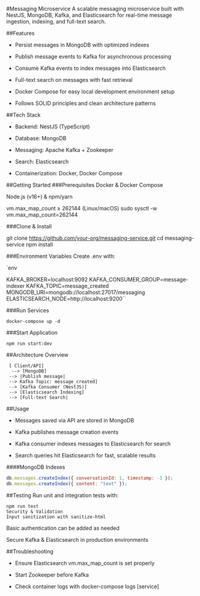 #Messaging Microservice
A scalable messaging microservice built with NestJS, MongoDB, Kafka, and Elasticsearch for real-time message ingestion, indexing, and full-text search.

##Features
- Persist messages in MongoDB with optimized indexes

- Publish message events to Kafka for asynchronous processing

- Consume Kafka events to index messages into Elasticsearch

- Full-text search on messages with fast retrieval

- Docker Compose for easy local development environment setup

- Follows SOLID principles and clean architecture patterns

##Tech Stack
- Backend: NestJS (TypeScript)

- Database: MongoDB

- Messaging: Apache Kafka + Zookeeper

- Search: Elasticsearch

- Containerization: Docker, Docker Compose

##Getting Started
###Prerequisites
Docker & Docker Compose

Node.js (v16+) & npm/yarn

vm.max_map_count ≥ 262144 (Linux/macOS)
sudo sysctl -w vm.max_map_count=262144

###Clone & Install

git clone https://github.com/your-org/messaging-service.git
cd messaging-service
npm install

###Environment Variables
Create .env with:

`env

KAFKA_BROKER=localhost:9092
KAFKA_CONSUMER_GROUP=message-indexer
KAFKA_TOPIC=message_created
MONGODB_URI=mongodb://localhost:27017/messaging
ELASTICSEARCH_NODE=http://localhost:9200``

###Run Services

`docker-compose up -d`

###Start Application

`npm run start:dev`


##Architecture Overview
 

     [ Client/API]
      --> [MongoDB]
     --> |Publish message|
     --> Kafka Topic: message_created]
     --> [Kafka Consumer (NestJS)]
     --> [Elasticsearch Indexing]
     --> [Full-text Search|

##Usage
- Messages saved via API are stored in MongoDB

- Kafka publishes message creation events

- Kafka consumer indexes messages to Elasticsearch for search

- Search queries hit Elasticsearch for fast, scalable results

####MongoDB Indexes

```javascript
db.messages.createIndex({ conversationId: 1, timestamp: -1 });
db.messages.createIndex({ content: "text" });
```
##Testing
Run unit and integration tests with:


```shell
npm run test
Security & Validation
Input sanitization with sanitize-html
```

Basic authentication can be added as needed

Secure Kafka & Elasticsearch in production environments

##Troubleshooting
- Ensure Elasticsearch vm.max_map_count is set properly

- Start Zookeeper before Kafka

- Check container logs with docker-compose logs [service]

